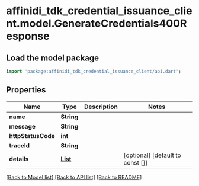 # affinidi_tdk_credential_issuance_client.model.GenerateCredentials400Response

## Load the model package

```dart
import 'package:affinidi_tdk_credential_issuance_client/api.dart';
```

## Properties

| Name               | Type                                                                              | Description | Notes                            |
| ------------------ | --------------------------------------------------------------------------------- | ----------- | -------------------------------- |
| **name**           | **String**                                                                        |             |
| **message**        | **String**                                                                        |             |
| **httpStatusCode** | **int**                                                                           |             |
| **traceId**        | **String**                                                                        |             |
| **details**        | [**List<ActionForbiddenErrorDetailsInner>**](ActionForbiddenErrorDetailsInner.md) |             | [optional] [default to const []] |

[[Back to Model list]](../README.md#documentation-for-models) [[Back to API list]](../README.md#documentation-for-api-endpoints) [[Back to README]](../README.md)
